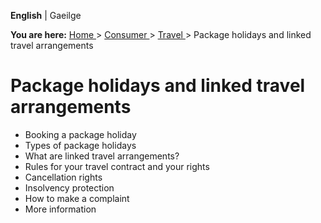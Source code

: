 **English** |  Gaeilge 

**You are here:** [ Home ](/en/) > [ Consumer ](/en/consumer/) > [ Travel
](/en/consumer/travel/) > Package holidays and linked travel arrangements

#  Package holidays and linked travel arrangements

  * Booking a package holiday 
  * Types of package holidays 
  * What are linked travel arrangements? 
  * Rules for your travel contract and your rights 
  * Cancellation rights 
  * Insolvency protection 
  * How to make a complaint 
  * More information 
